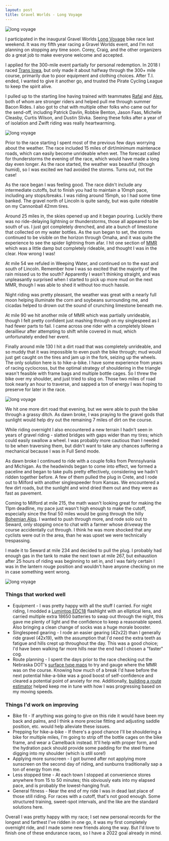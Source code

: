 ```yaml
---
layout: post
title: Gravel Worlds - Long Voyage
---
```


![long voyage](../images/long-voyage/long-voyage-4.jpg)

I participated in the inaugural Gravel Worlds [Long Voyage](https://www.gravel-worlds.com/the-long-voyage) bike race last weekend. It was my fifth year racing a Gravel Worlds event, and I'm not planning on stopping any time soon. Corey, Craig, and the other organizers do a great job to make everyone welcome and accepted.

I applied for the 300-mile event partially for personal redemption. In 2018 I raced [Trans Iowa](https://transiowa.blogspot.com/), but only made it about halfway through the 300+ mile course, primarily due to poor equipment and clothing choices. After T.I. ended, I wanted to give it another go, and trusted the Pirate Cycling League to keep the spirit alive.

I pulled up to the starting line having trained with teammates [Rafal](https://www.instagram.com/rdoloto78/) and [Alex](https://www.instagram.com/alexander_g_sanchez/), both of whom are stronger riders and helped pull me through summer Bacon Rides. I also got to chat with multiple other folks who came out for the send-off, including Patrick Davlin, Robbie Benton, Jason Faas, Michelle Cleasby, Curtis Wilson, and Dustin Slivka. Seeing these folks after a year of of isolation and Zwift riding was really heartwarming.

![long voyage](../images/long-voyage/long-voyage-1.jpg)

Prior to the race starting I spent most of the previous few days worrying about the weather. The race included 15 miles of dirt/minimum maintenace roads, which can easily become unrideable when wet. The forecast called for thunderstorms the evening of the race, which would have made a long day even longer. As the race started, the weather was beautiful (though humid), so I was excited we had avoided the storms. Turns out, not the case!

As the race began I was feeling good. The race didn't include any intermediate cutoffs, but to finish you had to maintain a 10mph pace, including any stops/breaks. I was riding around 15mph, so I had some time banked. The gravel north of Lincoln is quite sandy, but was quite rideable on my Cannonball 42mm tires.

Around 25 miles in, the skies opened up and it began pouring. Luckily there was no ride-delaying lightning or thunderstorms, those all appeared to be south of us. I just got completely drenched, and ate a bunch of limestone that collected on my water bottles. As the sun began to set, the storms continued to be visible on the horizon through Omaha, and it was quite the experience to see the spider lightning from afar. I hit one section of [MMR](https://flickr.com/photos/nickfaiello/4743812399) which was a little damp but completely rideable, and thought I was in the clear. How wrong I was!


At mile 54 we refuled in Weeping Water, and continued on to the east and south of Lincoln. Remember how I was so excited that the majority of the rain missed us to the south? Apparently I wasn't thinking straight, and was unpleasantly surprised when I started to pick up more mud on the next MMR, though I was able to shed it without too much hassle.


Night riding was pretty pleasant, the weather was great with a nearly full moon helping illuminate the corn and soybeans surrounding me, and cicadas helped to drown out the sound of crunching limestone beneath me.

At mile 90 we hit another mile of MMR which was partially unrideable, though I felt pretty confident just mashing through on my singlespeed as I had fewer parts to fail. I came across one rider with a completely blown deraillieur after attempting to shift while covered in mud, which unfortunately ended her event.

Finally around mile 130 I hit a dirt road that was completely unrideable, and so muddy that it was impossible to even push the bike through; mud would just get caught on the tires and jam up in the fork, seizing up the wheels. The only solution here is to hike-a-bike. I have some experience from years of racing cyclocross, but the optimal strategy of shouldering in the triangle wasn't feasible with frame bags and multiple bottle cages. So I threw the bike over my shoulder, and just tried to slog on. Those two miles of road took nearly an hour to traverse, and sapped a ton of energy I was hoping to preserve for later in the race.

![long voyage](../images/long-voyage/long-voyage-2.jpg)

We hit one more dirt road that evening, but we were able to push the bike through a grassy ditch. As dawn broke, I was praying to the gravel gods that sunlight would help dry out the remaining 7 miles of dirt on the course.

While riding overnight I also encountered a new terrain I hadn't seen in years of gravel riding - slatted bridges with gaps wider than my tires; which could easily swallow a wheel. I was probably more cautious than I needed to be when traversing them, but didn't want to take any chances suffering a mechanical because I was in Full Send mode.

As dawn broke I continued to ride with a couple folks from Pennsylvania and Michigan. As the headwinds began to come into effect, we formed a paceline and began to take pulls pretty effectively, considering we hadn't ridden together before. A few of them pulled the plug in Crete, and I rode out to Milford with another singlespeeder from Kansas. We encountered a few dirt roads, but the sunlight and wind dried them out and they were as fast as pavement.

Coming to Milford at mile 215, the math wasn't looking great for making the 11pm deadline, my pace just wasn't high enough to make the cutoff, especially since the final 50 miles would be going through the hilly [Bohemian Alps](https://en.wikipedia.org/wiki/Bohemian_Alps). I wanted to push through more, and rode solo out to Seward, only stopping once to chat with a farmer whose driveway the course accidentally cut through. I think he was more shocked that any cyclists were out in the area, than he was upset we were technically trespassing.

I made it to Seward at mile 234 and decided to pull the plug. I probably had enough gas in the tank to make the next town at mile 267, but exhaustion after 25 hours of riding was beginning to set in, and I was fairly certain I was in the lantern rouge position and wouldn't have anyone checking on me in case something went wrong.

![long voyage](../images/long-voyage/long-voyage-3.jpg)

### Things that worked well

* Equipment - I was pretty happy with all the stuff I carried. For night riding, I modded a [Lumintop EDC18](https://budgetlightforum.com/node/69826) flashlight with an elliptical lens, and carried multiple extra 18650 batteries to swap out through the night, this gave me plenty of light and the confidence to keep a reasonable speed. Also bringing a clean change of socks was a huge morale booster.
* Singlespeed gearing - I rode an easier gearing (42x22) than I generally ride gravel (42x19), with the assumption that I'd need the extra teeth as fatigue and hills crept up throughout the day. This was a good choice; I'd have been walking far more hills near the end had I chosen a "faster" cog.
* Route planning - I spent the days prior to the race checking out the Nebraska DOT's [surface type maps](https://dot.nebraska.gov/travel/map-library/county/) to try and gauge where the MMR was on the course. Knowing how much of a break I'd have before the next potential hike-a-bike was a good boost of self-confidence and cleared a potential point of anxiety for me. Additionally, [building a route estimator](https://steele.blue/js-temporal/) helped keep me in tune with how I was progressing based on my moving speeds.

### Things I'd work on improving

* Bike fit - If anything was going to give on this ride it would have been my back and palms, and I think a more precise fitting and adjusting saddle position, etc. would help alleviate these issues.
* Prepping for hike-a-bike - If there's a good chance I'll be shouldering a bike for multiple miles, I'm going to strip off the bottle cages on the bike frame, and wear a Camelback instead. It'll help with proper form, and the hydration pack should provide some padding for the steel frame digging into my shoulder (which is still sore!)
* Applying more sunscreen - I got burned after not applying more sunscreen on the second day of riding, and sunburns traditionally sap a ton of energy from me.
* Less stopped time - At each town I stopped at convenience stores anywhere from 15 to 50 minutes; this obviously eats into my elapsed pace, and is probably the lowest-hanging fruit.
* General fitness - Near the end of my ride I was in dead last place of those still riding. For races with a cutoff, that's not good enough. Some structured training, sweet-spot intervals, and the like are the standard solutions here.

Overall I was pretty happy with my race; I set new personal records for the longest and farthest I've ridden in one go, it was my first completely overnight ride, and I made some new friends along the way. But I'd love to finish one of these endurance races, so I have a 2022 goal already in mind.